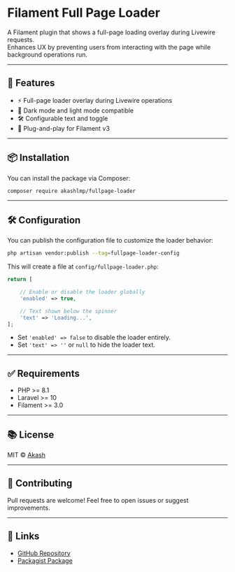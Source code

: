 
# Filament Full Page Loader

A Filament plugin that shows a full-page loading overlay during Livewire requests.  
Enhances UX by preventing users from interacting with the page while background operations run.

---

## 🚀 Features

- ⚡ Full-page loader overlay during Livewire operations
- 🎨 Dark mode and light mode compatible
- 🛠️ Configurable text and toggle
- 🧩 Plug-and-play for Filament v3

---

## 📦 Installation

You can install the package via Composer:

```bash
composer require akashlmp/fullpage-loader
````

---

## 🛠️ Configuration

You can publish the configuration file to customize the loader behavior:

```bash
php artisan vendor:publish --tag=fullpage-loader-config
```

This will create a file at `config/fullpage-loader.php`:

```php
return [

    // Enable or disable the loader globally
    'enabled' => true,

    // Text shown below the spinner
    'text' => 'Loading...',
];
```

* Set `'enabled' => false` to disable the loader entirely.
* Set `'text' => ''` or `null` to hide the loader text.

---

## ✅ Requirements

* PHP >= 8.1
* Laravel >= 10
* Filament >= 3.0

---

## 📚 License

MIT © [Akash](https://github.com/akashlmp)

---

## 🤝 Contributing

Pull requests are welcome!
Feel free to open issues or suggest improvements.

---

## 🔗 Links

* [GitHub Repository](https://github.com/akashlmp/filament-fullpage-loader)
* [Packagist Package](https://packagist.org/packages/akashlmp/fullpage-loader)
